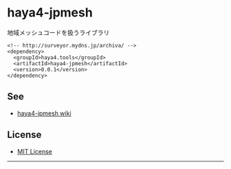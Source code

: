 # haya4-jpmesh

地域メッシュコードを扱うライブラリ

```
<!-- http://surveyor.mydns.jp/archiva/ -->
<dependency>
  <groupId>haya4.tools</groupId>
  <artifactId>haya4-jpmesh</artifactId>
  <version>0.0.1</version>
</dependency>
```

## See

* [haya4-jpmesh wiki](http://surveyor.mydns.jp/gitbucket/haya4/haya4-jpmesh/wiki)

## License

* [MIT License](LICENSE.txt)

-------------------------------------------------------------------
